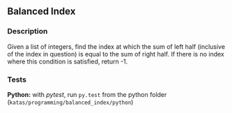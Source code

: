## Balanced Index

### Description
Given a list of integers, find the index at which the sum of left half (inclusive of the index in question)
is equal to the sum of right half. If there is no index where this condition is satisfied, return -1.


### Tests
**Python:** with _pytest_,  run `py.test` from the python folder (`katas/programming/balanced_index/python`) 